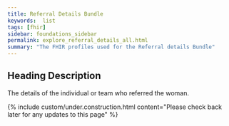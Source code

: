 ```yaml
---
title: Referral Details Bundle
keywords:  list
tags: [fhir]
sidebar: foundations_sidebar
permalink: explore_referral_details_all.html
summary: "The FHIR profiles used for the Referral details Bundle"
---
```


## Heading Description ##
The details of the individual or team who referred the woman.

{% include custom/under.construction.html content="Please check back later for any updates to this page" %}
